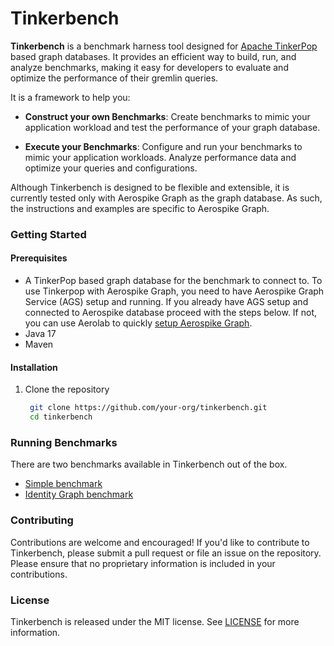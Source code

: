 # Tinkerbench

**Tinkerbench** is a benchmark harness tool designed for [Apache TinkerPop](https://tinkerpop.apache.org/) based graph databases. It provides an efficient way to build, run, and analyze benchmarks, making it easy for developers to evaluate and optimize the performance of their gremlin queries.

It is a framework to help you:

* **Construct your own Benchmarks**: Create benchmarks to mimic your application workload and test the performance of your graph database.

* **Execute your Benchmarks**: Configure and run your benchmarks to mimic your application workloads. Analyze performance data and optimize your queries and configurations. 


Although Tinkerbench is designed to be flexible and extensible, it is currently tested only with Aerospike Graph as the graph database. As such, the instructions and examples are specific to Aerospike Graph.

### **Getting Started**

#### **Prerequisites**
* A TinkerPop based graph database for the benchmark to connect to. 
To use Tinkerpop with Aerospike Graph, you need to have Aerospike Graph Service (AGS) setup and running.
   If you already have AGS setup and connected to Aerospike database proceed with the steps below.
   If not, you can use Aerolab to quickly [setup Aerospike Graph](setup_aerospike_graph.md).
* Java 17
* Maven

#### **Installation**
1. Clone the repository
   ```bash
    git clone https://github.com/your-org/tinkerbench.git
    cd tinkerbench

### **Running Benchmarks**
There are two benchmarks available in Tinkerbench out of the box. 
- [Simple benchmark](simple_bm.md)
- [Identity Graph benchmark](identity_bm.md)

### **Contributing**

Contributions are welcome and encouraged! If you'd like to contribute to Tinkerbench, please submit a pull request or file an issue on the repository.
Please ensure that no proprietary information is included in your contributions.

### **License**

Tinkerbench is released under the MIT license. See [LICENSE](LICENSE) for more information.
